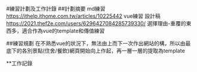 #練習計劃及工作計錄
##計劃摘要
md練習
https://ithelp.ithome.com.tw/articles/10225442
vue練習
設計稿
https://2021.thef2e.com/users/6296427084285739330/
選擇理由-重覆的東西多，適合作為vue的template和傳值練習

##練習規劃
在不熟悉vue的狀況下，無法由上而下一次作出網站的構，所以由最底下的各別景點(住舍/餐飲)網頁開始向上作起，再一層一層的提取為template

**工作記錄
